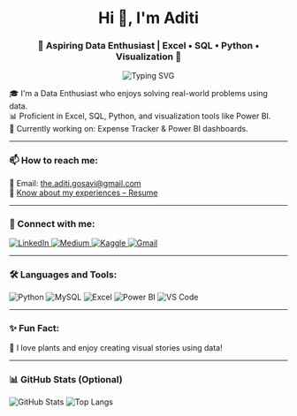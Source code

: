 <h1 align="center">Hi 👋, I'm Aditi</h1>
<h3 align="center">🚀 Aspiring Data Enthusiast | Excel • SQL • Python • Visualization 🧠</h3>

<p align="center">
  <img src="https://readme-typing-svg.demolab.com?font=Fira+Code&pause=1000&center=true&vCenter=true&width=435&lines=Welcome+to+my+GitHub+👩‍💻;Data+lover+%F0%9F%93%8A+;Always+curious+%E2%9C%A8" alt="Typing SVG" />
</p>

🎓 I'm a Data Enthusiast who enjoys solving real-world problems using data.  
📊 Proficient in Excel, SQL, Python, and visualization tools like Power BI.  
🚀 Currently working on: Expense Tracker & Power BI dashboards.

---

### 📫 How to reach me:

📧 Email: the.aditi.gosavi@gmail.com  
📄 [Know about my experiences – Resume](https://your-resume-link.com)

---

### 🔗 Connect with me:

<p align="left">
  <a href="[https://www.linkedin.com/in/your-linkedin/](https://www.linkedin.com/in/aditig5/)" target="_blank">
    <img src="https://img.icons8.com/color/48/000000/linkedin.png" alt="LinkedIn"/>
  </a>
  <a href="[https://medium.com/@your-medium](https://medium.com/@clairethomas774)" target="_blank">
    <img src="https://img.icons8.com/nolan/48/medium-logo.png" alt="Medium"/>
  </a>
  <a href="https://www.kaggle.com/your-kaggle" target="_blank">
    <img src="https://img.icons8.com/plasticine/48/000000/kaggle.png" alt="Kaggle"/>
  </a>
  <a href="mailto:the.aditi.gosavi@gmail.com">
    <img src="https://img.icons8.com/fluency/48/000000/gmail-new.png" alt="Gmail"/>
  </a>
</p>

---

### 🛠 Languages and Tools:

<p align="left">
  <img src="https://img.icons8.com/color/48/000000/python--v1.png" alt="Python" />
  <img src="https://img.icons8.com/color/48/000000/mysql-logo.png" alt="MySQL" />
  <img src="https://img.icons8.com/color/48/000000/microsoft-excel-2019--v1.png" alt="Excel" />
  <img src="https://img.icons8.com/color/48/000000/power-bi.png" alt="Power BI" />
  <img src="https://img.icons8.com/color/48/000000/visual-studio-code-2019.png" alt="VS Code" />
</p>

---

### ✨ Fun Fact:
🌿 I love plants and enjoy creating visual stories using data!

---

### 📊 GitHub Stats (Optional)

![GitHub Stats](https://github-readme-stats.vercel.app/api?username=hello-aditi&show_icons=true&theme=tokyonight)
![Top Langs](https://github-readme-stats.vercel.app/api/top-langs/?username=hello-aditi&layout=compact&theme=tokyonight)
